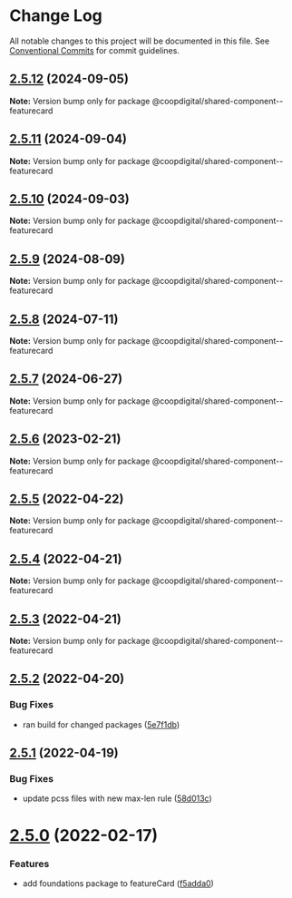 # Change Log

All notable changes to this project will be documented in this file.
See [Conventional Commits](https://conventionalcommits.org) for commit guidelines.

## [2.5.12](https://github.com/coopdigital/coop-frontend/compare/@coopdigital/shared-component--featurecard@2.5.11...@coopdigital/shared-component--featurecard@2.5.12) (2024-09-05)

**Note:** Version bump only for package @coopdigital/shared-component--featurecard





## [2.5.11](https://github.com/coopdigital/coop-frontend/compare/@coopdigital/shared-component--featurecard@2.5.10...@coopdigital/shared-component--featurecard@2.5.11) (2024-09-04)

**Note:** Version bump only for package @coopdigital/shared-component--featurecard





## [2.5.10](https://github.com/coopdigital/coop-frontend/compare/@coopdigital/shared-component--featurecard@2.5.9...@coopdigital/shared-component--featurecard@2.5.10) (2024-09-03)

**Note:** Version bump only for package @coopdigital/shared-component--featurecard





## [2.5.9](https://github.com/coopdigital/coop-frontend/compare/@coopdigital/shared-component--featurecard@2.5.8...@coopdigital/shared-component--featurecard@2.5.9) (2024-08-09)

**Note:** Version bump only for package @coopdigital/shared-component--featurecard





## [2.5.8](https://github.com/coopdigital/coop-frontend/compare/@coopdigital/shared-component--featurecard@2.5.7...@coopdigital/shared-component--featurecard@2.5.8) (2024-07-11)

**Note:** Version bump only for package @coopdigital/shared-component--featurecard





## [2.5.7](https://github.com/coopdigital/coop-frontend/compare/@coopdigital/shared-component--featurecard@2.5.6...@coopdigital/shared-component--featurecard@2.5.7) (2024-06-27)

**Note:** Version bump only for package @coopdigital/shared-component--featurecard





## [2.5.6](https://github.com/coopdigital/coop-frontend/compare/@coopdigital/shared-component--featurecard@2.5.5...@coopdigital/shared-component--featurecard@2.5.6) (2023-02-21)

**Note:** Version bump only for package @coopdigital/shared-component--featurecard





## [2.5.5](https://github.com/coopdigital/coop-frontend/compare/@coopdigital/shared-component--featurecard@2.5.4...@coopdigital/shared-component--featurecard@2.5.5) (2022-04-22)

**Note:** Version bump only for package @coopdigital/shared-component--featurecard





## [2.5.4](https://github.com/coopdigital/coop-frontend/compare/@coopdigital/shared-component--featurecard@2.5.3...@coopdigital/shared-component--featurecard@2.5.4) (2022-04-21)

**Note:** Version bump only for package @coopdigital/shared-component--featurecard





## [2.5.3](https://github.com/coopdigital/coop-frontend/compare/@coopdigital/shared-component--featurecard@2.5.2...@coopdigital/shared-component--featurecard@2.5.3) (2022-04-21)

**Note:** Version bump only for package @coopdigital/shared-component--featurecard





## [2.5.2](https://github.com/coopdigital/coop-frontend/compare/@coopdigital/shared-component--featurecard@2.5.1...@coopdigital/shared-component--featurecard@2.5.2) (2022-04-20)


### Bug Fixes

* ran build for changed packages ([5e7f1db](https://github.com/coopdigital/coop-frontend/commit/5e7f1dbdf38ca13b8233b81f72d3725b8a47d834))





## [2.5.1](https://github.com/coopdigital/coop-frontend/compare/@coopdigital/shared-component--featurecard@2.5.0...@coopdigital/shared-component--featurecard@2.5.1) (2022-04-19)


### Bug Fixes

* update pcss files with new max-len rule ([58d013c](https://github.com/coopdigital/coop-frontend/commit/58d013c58111ff07521b792b0538bca2690efc74))





# [2.5.0](https://github.com/coopdigital/coop-frontend/compare/@coopdigital/shared-component--featurecard@2.4.8...@coopdigital/shared-component--featurecard@2.5.0) (2022-02-17)


### Features

* add foundations package to featureCard ([f5adda0](https://github.com/coopdigital/coop-frontend/commit/f5adda0cfcc04cd65c76c06063d4ab3a0e71fbdb))
